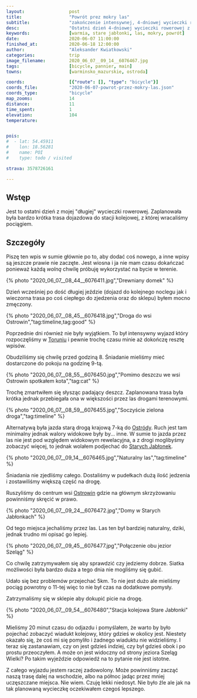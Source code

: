 ```yaml
---
layout:                 post
title:                  "Powrót prez mokry las"
subtitle:               "zakończenie intensywnej, 4-dniowej wycieczki rowerowej, dojazd do Starych Jabłonek"
desc:                   "Ostatni dzień 4-dniowej wycieczki rowerowej z Torunia. Tego dnia przejechaliśmy tylko przez las do Starych Jabłonek mając nadzieję, że kiedyś dalej na wschód z tego miejsca będziemy jechać rowerami."
keywords:               [warmia, stare jabłonki, las, mokry, powrót]
date:                   2020-06-07 11:00:00
finished_at:            2020-06-18 12:00:00
author:                 "Aleksander Kwiatkowski"
categories:             trip
image_filename:         2020_06_07__09_14__6076467.jpg
tags:                   [bicycle, pannier, main]
towns:                  [warminsko_mazurskie, ostroda]

coords:                 [{"route": [], "type": "bicycle"}]
coords_file:            "2020-06-07-powrot-przez-mokry-las.json"
coords_type:            "bicycle"
map_zooms:              14
distance:               11
time_spent:             1
elevation:              104
temperature:


pois:
#  - lat: 54.45911
#    lon: 18.56281
#    name: POI
#    type: todo / visited

strava: 3578726161

---
```


[wiki-ostroda]: https://pl.wikipedia.org/wiki/Ostr%C3%B3da
[wiki-ostrowin]: https://pl.wikipedia.org/wiki/Ostrowin
[wiki-torun]: https://pl.wikipedia.org/wiki/Toru%C5%84
[wiki-stare-jablonki]: https://pl.wikipedia.org/wiki/Stare_Jab%C5%82onki

## Wstęp

Jest to ostatni dzień z mojej "długiej" wycieczki rowerowej. Zaplanowała
była bardzo krótka trasa dojazdowa do stacji kolejowej, z której
wracaliśmy pociągiem.

## Szczegóły

Piszę ten wpis w sumie głównie po to, aby dodać coś nowego, a inne wpisy są
jeszcze prawie nie zaczęte. Jest wiosna i ja nie mam czasu dokańczać ponieważ
każdą *wolną* chwilę próbuję wykorzystać na bycie w terenie.

{% photo "2020_06_07__08_44__6076411.jpg","Drewniany domek" %}

Dzień wcześniej po dość długiej jeździe (dojazd do kolejnego noclegu jak i wieczorna
trasa po coś ciepłego do zjedzenia oraz do sklepu) byłem mocno zmęczony.

{% photo "2020_06_07__08_45__6076418.jpg","Droga do wsi Ostrowin","tag:timeline,tag:good" %}

Poprzednie dni również nie były wyjątkiem. To był intensywny wyjazd który
rozpoczęliśmy w [Toruniu][wiki-torun] i pewnie trochę czasu minie aż
dokończę resztę wpisów.

Obudziliśmy się chwilę przed godziną 8. Śniadanie mieliśmy mieć dostarczone
do pokoju na godzinę 9-tą.

{% photo "2020_06_07__08_55__6076450.jpg","Pomimo deszczu we wsi Ostrowin spotkałem kota","tag:cat" %}

Trochę zmartwiłem się słysząc padający deszcz. Zaplanowana trasa była krótka jednak
przebiegała ona w większości przez las drogami terenowymi.

{% photo "2020_06_07__08_59__6076455.jpg","Soczyście zielona droga","tag:timeline" %}

Alternatywą była jazda starą drogą krajową 7-ką do [Ostródy][wiki-ostroda].
Ruch jest tam minimalny jednak walory widokowe były by... inne. W sumie to jazda
przez las nie jest pod względem widokowym rewelacyjna, a z drogi moglibyśmy zobaczyć
więcej, to jednak wolałem podjechać do [Starych Jabłonek][wiki-stare-jablonki].

{% photo "2020_06_07__09_14__6076465.jpg","Naturalny las","tag:timeline" %}

Śniadania nie zjedliśmy całego. Dostaliśmy w pudełkach dużą ilość jedzenia i zostawiliśmy
większą część na drogę.

Ruszyliśmy do centrum wsi [Ostrowin][wiki-ostrowin] gdzie na głównym skrzyżowaniu
powinniśmy skręcić w prawo.

{% photo "2020_06_07__09_24__6076472.jpg","Domy w Starych Jabłonkach" %}

Od tego miejsca jechaliśmy przez las. Las ten był bardziej naturalny, dziki,
jednak trudno mi opisać go lepiej.

{% photo "2020_06_07__09_45__6076477.jpg","Połączenie obu jezior Szeląg" %}

Co chwilę zatrzymywałem się aby sprawdzić czy jedziemy dobrze.
Siatka możliwości była bardzo duża a tego dnia nie mogliśmy się gubić.

Udało się bez problemów przejechać 5km. To nie jest dużo ale mieliśmy
pociąg powrotny o 11-tej więc to nie był czas na dodatkowe pomysły.

Zatrzymaliśmy się w sklepie aby dokupić picie na drogę.

{% photo "2020_06_07__09_54__6076480","Stacja kolejowa Stare Jabłonki" %}

Mieliśmy 20 minut czasu do odjazdu i pomyślałem, że warto by było
pojechać zobaczyć wiadukt kolejowy, który gdzieś w okolicy jest.
Niestety okazało się, że coś mi się pomyliło i żadnego wiaduktu nie widzieliśmy.
I teraz się zastanawiam, czy on jest gdzieś indziej, czy był gdzieś obok
i po prostu przeoczyłem. A może on jest widoczny od strony jeziora Szeląg Wielki?
Po takim wyjeździe odpowiedź na to pytanie nie jest istotne.

Z całego wyjazdu jestem raczej zadowolony. Może powinniśmy zacząć naszą trasę
dalej na wschodzie, albo na północ jadąc przez mniej uczęszczane miejsca.
Nie wiem. Czuję lekki niedosyt. Nie było źle ale jak na tak planowaną wycieczkę
oczekiwałem czegoś lepszego.
